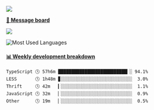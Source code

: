 [![](https://count.getloli.com/get/@SmaIIstars.github.readme)](https://count.getloli.com/)


[**💬 Message board**](https://chat.getloli.com/room/@SmaIIstars.github)

[![](https://chat.getloli.com/room/@SmaIIstars.github/svg?width=600&height=100&limit=20&theme=light&fontSize=14)](https://chat.getloli.com/room/@SmaIIstars.github)


![Most Used Languages](https://github-readme-stats.vercel.app/api/top-langs/?username=SmaIIstars&theme=dark&layout=compact)

<!-- waka-box start -->
#### <a href="https://gist.github.com/e31f5e1b7a15ee54e2fc8fca68aa5e2b" target="_blank">📊 Weekly development breakdown</a>
```text
TypeScript 🕓 57h6m ██████████████████████████▎░ 94.1%
LESS       🕓 1h48m ▊░░░░░░░░░░░░░░░░░░░░░░░░░░░  3.0%
Thrift     🕓 42m   ▎░░░░░░░░░░░░░░░░░░░░░░░░░░░  1.1%
JavaScript 🕓 32m   ▏░░░░░░░░░░░░░░░░░░░░░░░░░░░  0.9%
Other      🕓 19m   ▏░░░░░░░░░░░░░░░░░░░░░░░░░░░  0.5%
```
<!-- Powered by https://github.com/YouEclipse/waka-box-go . -->
<!-- waka-box end -->
